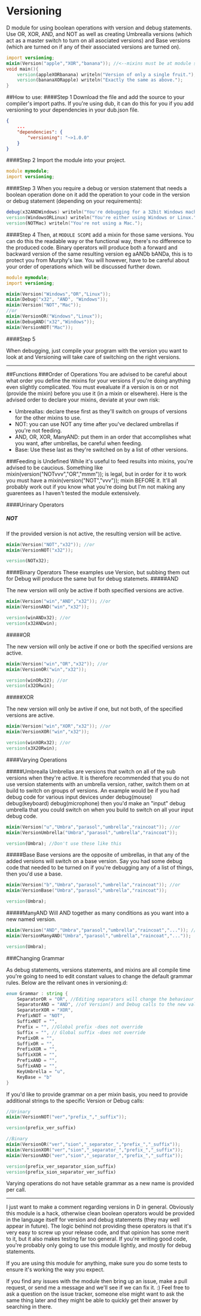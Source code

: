 # Versioning
D module for using boolean operations with version and debug statements. Use OR, XOR, AND, and NOT as well as creating Umbrealla versions (which act as a master switch to turn on all asociated versions) and Base versions (which are turned on if any of their associated versions are turned on).
```D
import versioning;
mixin(Version("apple","XOR","banana")); //<--mixins must be at module scope
void main(){
	version(appleXORbanana) writeln("Version of only a single fruit.");
	version(bananaXORapple) writeln("Exactly the same as above.");
}
```
##How to use:
####Step 1 
Download the file and add the source to your compiler's import paths.
If you're using dub, it can do this for you if you add versioning to your dependencies in your dub.json file.
```JSON
{	
	...
	"dependencies": {
		"versioning": "~>1.0.0"
	}
}
```
####Step 2
Import the module into your project.
```D
module mymodule;
import versioning;
```
####Step 3
When you require a debug or version statement that needs a boolean operation done on it add the operation to your code in the version or debug statement (depending on your requirements):
```D
debug(x32ANDWindows) writeln("You're debugging for a 32bit Windows machine!");
version(WindowsORLinux) writeln("You're either using Windows or Linux.");
version(NOTMac) writeln("You're not using a Mac.");
```
####Step 4
Then, at `MODULE SCOPE` add a mixin for those same versions. You can do this the readable way or the functional way, there's no difference to the produced code. Binary operators will produce both a forward and backward version of the same resulting version eg aANDb bANDa, this is to protect you from Murphy's law. You will however, have to be careful about your order of operations which will be discussed further down.
```D
module mymodule;
import versioning;

mixin(Version("Windows","OR","Linux"));
mixin(Debug("x32", "AND", "Windows"));
mixin(Version("NOT","Mac"));
//or
mixin(VersionOR("Windows","Linux"));
mixin(DebugAND("x32","Windows"));
mixin(VersionNOT("Mac"));
```
####Step 5

When debugging, just compile your program with the version you want to look at and Versioning will take care of switching on the right versions.

***
##Functions
###Order of Operations
You are advised to be careful about what order you define the mixins for your versions if you're doing anything even slightly complicated. You must evealuate if a version is on or not (provide the mixin) before you use it (in a mixin or elsewhere). Here is the advised order to declare your mixins, deviate at your own risk:
* Umbreallas: declare these first as they'll switch on groups of versions for the other mixins to use.
* NOT: you can use NOT any time after you've declared umbrellas if you're not feeding.
* AND, OR, XOR, ManyAND: put them in an order that accomplishes what you want, after umbrellas, be careful when feeding.
* Base: Use these last as they're switched on by a list of other versions.

###Feeding is Undefined
While it's useful to feed results into mixins, you're advised to be caucious. Something like mixin(version("NOTvvv","OR","mmm")); is legal, but in order for it to work you must have a mixin(version("NOT","vvv")); mixin BEFORE it. It'll all probably work out if you know what you're doing but I'm not making any guarentees as I haven't tested the module extensively.

####Urinary Operators
##### NOT
If the provided version is not active, the resulting version will be active.
```D
mixin(Version("NOT","x32")); //or
mixin(VersionNOT("x32"));

version(NOTx32);
```
####Binary Operators
These examples use Version, but subbing them out for Debug will produce the same but for debug statemets.
#####AND

The new version will only be active if both specified versions are active.
```D
mixin(Version("win","AND","x32")); //or
mixin(VersionAND("win","x32"));

version(winANDx32); //or
version(x32ANDwin);
```
#####OR

The new version will only be active if one or both the specified versions are active.
```D
mixin(Version("win","OR","x32")); //or
mixin(VersionOR("win","x32"));

version(winORx32); //or
version(x32ORwin);
```
#####XOR

The new version will only be avtive if one, but not both, of the specified versions are active.
```D
mixin(Version("win","XOR","x32")); //or
mixin(VersionXOR("win","x32"));

version(winXORx32); //or
version(x3X2ORwin);
```
####Varying Operations


#####Umbrealla
Umbrellas are versions that switch on all of the sub versions when they're active. It is therefore recommended that you do not use version statements with an umbrella version, rather, switch them on at build to switch on groups of versions. An example would be if you had debug code for various input devices under debug(mouse) debug(keyboard) debug(microphone) then you'd make an "input" debug umbrella that you could switch on when you build to switch on all your input debug code.
```D
mixin(Version("u","Umbra","parasol","umbrella","raincoat")); //or
mixin(VersionUmbrella("Umbra","parasol","umbrella","raincoat"));

version(Umbra); //Don't use these like this
```
#####Base
Base versions are the opposite of umbrellas, in that any of the added versions will switch on a base version. Say you had some debug code that needed to be turned on if you're debugging any of a list of things, then you'd use a base.
```D
mixin(Version("b","Umbra","parasol","umbrella","raincoat")); //or
mixin(VersionBase("Umbra","parasol","umbrella","raincoat"));

version(Umbra);
```
#####ManyAND
Will AND together as many conditions as you want into a new named version.
```D
mixin(Version("AND","Umbra","parasol","umbrella","raincoat","...")); //or
mixin(VersionManyAND("Umbra","parasol","umbrella","raincoat","..."));

version(Umbra);
```
###Changing Grammar

As debug statements, versions statements, and mixins are all compile time you're going to need to edit constant values to change the default grammar rules. Below are the relivant ones in versioning.d:
```D
enum Grammar : string {
	SeparatorOR = "OR", //Editing separators will change the behaviour
	SeparatorAND = "AND", //of Version() and Debug calls to the new values
	SeparatorXOR = "XOR",
	PrefixNOT = "NOT",
	SuffixNOT = "",
	Prefix = "", //Global prefix -does not override
	Suffix = "", // Global suffix -does not override
	PrefixOR = "",
	SuffixOR = "",
	PrefixXOR = "",
	SuffixXOR = "",
	PrefixAND = "",
	SuffixAND = "",
	KeyUmbrella = "u",
	KeyBase = "b"
}
```
If you'd like to provide grammar on a per mixin basis, you need to provide additional strings to the specific Version or Debug calls:
```D
//Urinary
mixin(VersionNOT("ver","prefix_","_suffix"));

version(prefix_ver_suffix)

//Binary
mixin(VersionOR("ver","sion","_separator_","prefix_","_suffix"));
mixin(VersionXOR("ver","sion","_separator_","prefix_","_suffix"));
mixin(VersionAND("ver","sion","_separator_","prefix_","_suffix"));

version(prefix_ver_separator_sion_suffix)
version(prefix_sion_separator_ver_suffix)
```
Varying operations do not have setable grammar as a new name is provided per call.

---
I just want to make a comment regarding versions in D in general. Obviously this module is a hack, otherwise clean boolean operators would be provided in the language itself for version and debug statements (they may well appear in future). The logic behind not providing these operators is that it's very easy to screw up your release code, and that opinion has some merit to it, but it also makes testing far too general. If you're writing good code, you're probably only going to use this module lightly, and mostly for debug statements.

If you are using this module for anything, make sure you do some tests to ensure it's working the way you expect.

If you find any issues with the module then bring up an issue, make a pull request, or send me a message and we'll see if we can fix it. :) Feel free to ask a question on the issue tracker, someone else might want to ask the same thing later and they might be able to quickly get their answer by searching in there.
